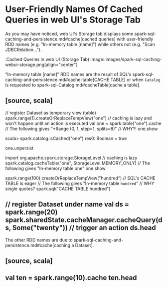 # User-Friendly Names Of Cached Queries in web UI's Storage Tab

As you may have noticed, web UI's Storage tab displays some spark-sql-caching-and-persistence.md#cache[cached queries] with user-friendly RDD names (e.g. "In-memory table [name]") while others not (e.g. "Scan JDBCRelation...").

.Cached Queries in web UI (Storage Tab)
image::images/spark-sql-caching-webui-storage.png[align="center"]

"In-memory table [name]" RDD names are the result of SQL's spark-sql-caching-and-persistence.md#cache-table[CACHE TABLE] or when `Catalog` is requested to spark-sql-Catalog.md#cacheTable[cache a table].

[source, scala]
----
// register Dataset as temporary view (table)
spark.range(1).createOrReplaceTempView("one")
// caching is lazy and won't happen until an action is executed
val one = spark.table("one").cache
// The following gives "*Range (0, 1, step=1, splits=8)"
// WHY?!
one.show

scala> spark.catalog.isCached("one")
res0: Boolean = true

one.unpersist

import org.apache.spark.storage.StorageLevel
// caching is lazy
spark.catalog.cacheTable("one", StorageLevel.MEMORY_ONLY)
// The following gives "In-memory table one"
one.show

spark.range(100).createOrReplaceTempView("hundred")
// SQL's CACHE TABLE is eager
// The following gives "In-memory table `hundred`"
// WHY single quotes?
spark.sql("CACHE TABLE hundred")

// register Dataset under name
val ds = spark.range(20)
spark.sharedState.cacheManager.cacheQuery(ds, Some("twenty"))
// trigger an action
ds.head
----

The other RDD names are due to spark-sql-caching-and-persistence.md#cache[caching a Dataset].

[source, scala]
----
val ten = spark.range(10).cache
ten.head
----
